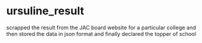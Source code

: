 # ursuline_result
scrapped the result from the JAC board  website for a particular college and then stored the data in json format and finally declared the topper of school 
